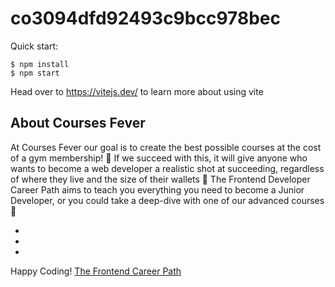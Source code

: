 # co3094dfd92493c9bcc978bec

Quick start:

```
$ npm install
$ npm start
````

Head over to https://vitejs.dev/ to learn more about using vite
## About Courses Fever

At Courses Fever our goal is to create the best possible courses at the cost of a gym membership! 💜
If we succeed with this, it will give anyone who wants to become a web developer a realistic shot at succeeding, regardless of where they live and the size of their wallets 🎉
The Frontend Developer Career Path aims to teach you everything you need to become a Junior Developer, or you could take a deep-dive with one of our advanced courses 🚀

- 
- 
- 

Happy Coding!
[The Frontend Career Path](https://scrimba.com/learn/frontend)
